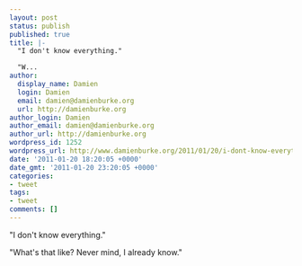 ```yaml
---
layout: post
status: publish
published: true
title: |-
  "I don't know everything."

  "W...
author:
  display_name: Damien
  login: Damien
  email: damien@damienburke.org
  url: http://damienburke.org
author_login: Damien
author_email: damien@damienburke.org
author_url: http://damienburke.org
wordpress_id: 1252
wordpress_url: http://www.damienburke.org/2011/01/20/i-dont-know-everything-w/
date: '2011-01-20 18:20:05 +0000'
date_gmt: '2011-01-20 23:20:05 +0000'
categories:
- tweet
tags:
- tweet
comments: []
---
```

<p>"I don't know everything."</p>
<p>"What's that like? Never mind, I already know."</p>
